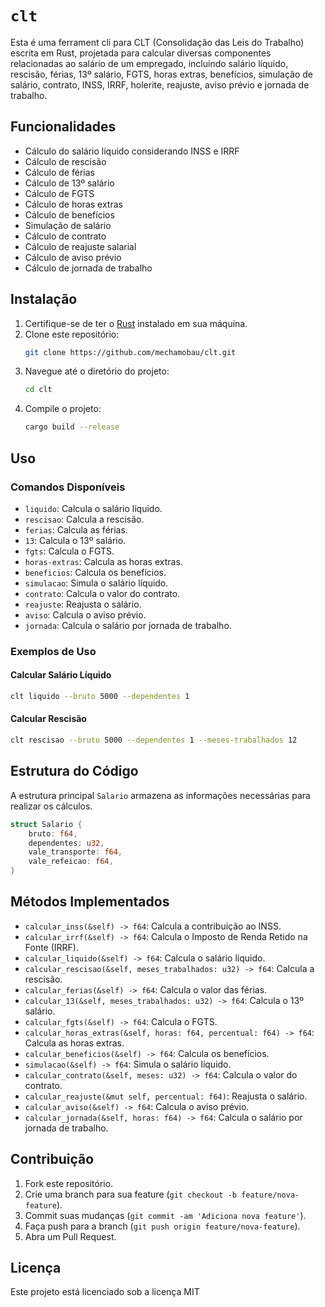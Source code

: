 # `clt`

Esta é uma ferrament cli para CLT (Consolidação das Leis do Trabalho) escrita em Rust, projetada para calcular diversas componentes relacionadas ao salário de um empregado, incluindo salário líquido, rescisão, férias, 13º salário, FGTS, horas extras, benefícios, simulação de salário, contrato, INSS, IRRF, holerite, reajuste, aviso prévio e jornada de trabalho.

## Funcionalidades

- Cálculo do salário líquido considerando INSS e IRRF
- Cálculo de rescisão
- Cálculo de férias
- Cálculo de 13º salário
- Cálculo de FGTS
- Cálculo de horas extras
- Cálculo de benefícios
- Simulação de salário
- Cálculo de contrato
- Cálculo de reajuste salarial
- Cálculo de aviso prévio
- Cálculo de jornada de trabalho

## Instalação

1. Certifique-se de ter o [Rust](https://www.rust-lang.org/) instalado em sua máquina.
2. Clone este repositório:
   ```bash
   git clone https://github.com/mechamobau/clt.git
   ```
3. Navegue até o diretório do projeto:
   ```bash
   cd clt
   ```
4. Compile o projeto:
   ```bash
   cargo build --release
   ```

## Uso

### Comandos Disponíveis

- `liquido`: Calcula o salário líquido.
- `rescisao`: Calcula a rescisão.
- `ferias`: Calcula as férias.
- `13`: Calcula o 13º salário.
- `fgts`: Calcula o FGTS.
- `horas-extras`: Calcula as horas extras.
- `beneficios`: Calcula os benefícios.
- `simulacao`: Simula o salário líquido.
- `contrato`: Calcula o valor do contrato.
- `reajuste`: Reajusta o salário.
- `aviso`: Calcula o aviso prévio.
- `jornada`: Calcula o salário por jornada de trabalho.

### Exemplos de Uso

#### Calcular Salário Líquido

```bash
clt liquido --bruto 5000 --dependentes 1
```

#### Calcular Rescisão

```bash
clt rescisao --bruto 5000 --dependentes 1 --meses-trabalhados 12
```

## Estrutura do Código

A estrutura principal `Salario` armazena as informações necessárias para realizar os cálculos.

```rust
struct Salario {
    bruto: f64,
    dependentes: u32,
    vale_transporte: f64,
    vale_refeicao: f64,
}
```

## Métodos Implementados

- `calcular_inss(&self) -> f64`: Calcula a contribuição ao INSS.
- `calcular_irrf(&self) -> f64`: Calcula o Imposto de Renda Retido na Fonte (IRRF).
- `calcular_liquido(&self) -> f64`: Calcula o salário líquido.
- `calcular_rescisao(&self, meses_trabalhados: u32) -> f64`: Calcula a rescisão.
- `calcular_ferias(&self) -> f64`: Calcula o valor das férias.
- `calcular_13(&self, meses_trabalhados: u32) -> f64`: Calcula o 13º salário.
- `calcular_fgts(&self) -> f64`: Calcula o FGTS.
- `calcular_horas_extras(&self, horas: f64, percentual: f64) -> f64`: Calcula as horas extras.
- `calcular_beneficios(&self) -> f64`: Calcula os benefícios.
- `simulacao(&self) -> f64`: Simula o salário líquido.
- `calcular_contrato(&self, meses: u32) -> f64`: Calcula o valor do contrato.
- `calcular_reajuste(&mut self, percentual: f64)`: Reajusta o salário.
- `calcular_aviso(&self) -> f64`: Calcula o aviso prévio.
- `calcular_jornada(&self, horas: f64) -> f64`: Calcula o salário por jornada de trabalho.

## Contribuição

1. Fork este repositório.
2. Crie uma branch para sua feature (`git checkout -b feature/nova-feature`).
3. Commit suas mudanças (`git commit -am 'Adiciona nova feature'`).
4. Faça push para a branch (`git push origin feature/nova-feature`).
5. Abra um Pull Request.

## Licença

Este projeto está licenciado sob a licença MIT
